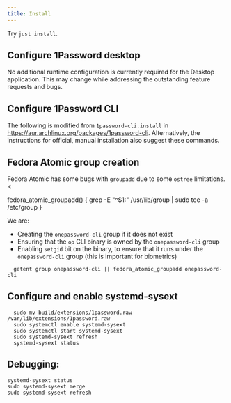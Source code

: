 ```yaml
---
title: Install 
---
```

<!-- hide the `ex` bits, they're only useful in this script
  set -ex
-->

Try `just install`.

## Configure 1Password desktop

No additional runtime configuration is currently required for the Desktop application.
This may change while addressing the outstanding feature requests and bugs.

## Configure 1Password CLI

The following is modified from `1password-cli.install` in <https://aur.archlinux.org/packages/1password-cli>.
Alternatively, the instructions for official, manual installation also suggest these commands.

## Fedora Atomic group creation
Fedora Atomic has some bugs with `groupadd` due to some `ostree` limitations. <

  fedora_atomic_groupadd() {
      grep -E "^$1:" /usr/lib/group | sudo tee -a /etc/group
  }

We are:
-   Creating the `onepassword-cli` group if it does not exist
-   Ensuring that the `op` CLI binary is owned by the `onepassword-cli` group
-   Enabling `setgid` bit on the binary, to ensure that it runs under the `onepassword-cli` group (this is important for biometrics)



```shell
  getent group onepassword-cli || fedora_atomic_groupadd onepassword-cli
```

## Configure and enable systemd-sysext

```shell
  sudo mv build/extensions/1password.raw /var/lib/extensions/1password.raw
  sudo systemctl enable systemd-sysext
  sudo systemctl start systemd-sysext
  sudo systemd-sysext refresh
  systemd-sysext status
```

## Debugging:

    systemd-sysext status
    sudo systemd-sysext merge
    sudo systemd-sysext refresh
